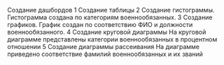 Создание дашбордов
1 Создание таблицы
2 Создание гистограммы. Гистограмма создана по категориям военнообязанных.
3 Создание графиков. График создан по соответствию ФИО и должности военнообязанного. 
4 Создание круговой диаграммы  На круговой диаграмме представлены категории военнообязанных в процентном отношении
5 Создание диаграммы рассеивания На диаграмме приведено соответствие фамилий военнообязанных и их званий
